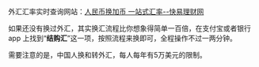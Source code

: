 
外汇汇率实时查询网站：[人民币换加币 一站式汇率--快易理财网](https://www.kylc.com/huilv?ccy=cad)

如果还没有换过外汇，其实换汇流程比你想象得简单一百倍，在支付宝或者银行 app 上找到“**结购汇**”这一项，按照流程来换即可，全程操作不过一两分钟。

需要注意的是，中国人换和转外汇，每人每年有5万美元的限制。